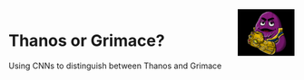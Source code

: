 <img src="images/grimace_gauntlet.PNG" width="100" align="right">

# Thanos or Grimace?
Using CNNs to distinguish between Thanos and Grimace
